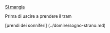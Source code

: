 [Si mangia](https://www.youtube.com/watch?v=sN6opoE0iZk)

Prima di uscire a prendere il tram

[prendi dei sonniferi] (../domire/sogno-strano.md)
